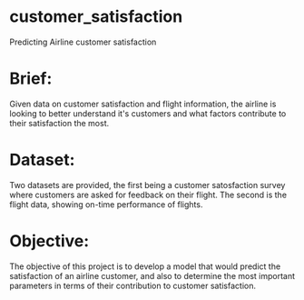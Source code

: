 # customer_satisfaction
Predicting Airline customer satisfaction

# Brief:
Given data on customer satisfaction and flight information, the airline is looking to better understand it's customers and what factors contribute to their satisfaction the most. 

# Dataset:
Two datasets are provided, the first being a customer satosfaction survey where customers are asked for feedback on their flight. The second is the flight data, showing on-time performance of flights.

# Objective:
The objective of this project is to develop a model that would predict the satisfaction of an airline customer, and also to determine the most important parameters in terms of their contribution to customer satisfaction.
